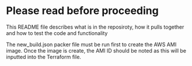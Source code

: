 # Please read before proceeding
This README file describes what is in the reposiroty, how it pulls together and how to test the code and functionality


The new_build.json packer file must be run first to create the AWS AMI image. Once the image is create, the AMI ID should be noted as this will be inputted into the Terraform file.


